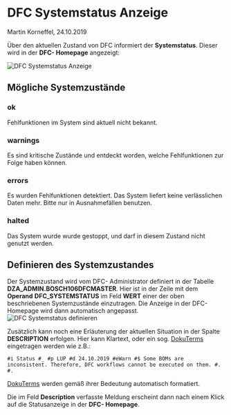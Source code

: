 ﻿# DFC Systemstatus Anzeige

Martin Korneffel, 24.10.2019

Über den aktuellen Zustand von DFC informiert der **Systemstatus**. Dieser wird in der **DFC- Homepage** angezeigt:

![DFC Systemstatus Anzeige](http://10.4.4.53/DFC01/DfcDocu/2019-10-24-DFC-Systemstatus-View.png "Anzeige des aktuellen DFC- Systemstatus")

## Mögliche Systemzustände

### ok

Fehlfunktionen im System sind aktuell nicht bekannt.

### warnings

Es sind kritische Zustände und entdeckt worden, welche Fehlfunktionen zur Folge haben können.

### errors

Es wurden Fehlfunktionen detektiert. Das System liefert keine verlässlichen Daten mehr. Bitte nur in Ausnahmefällen benutzen.

### halted

Das System wurde wurde gestoppt, und darf in diesem Zustand nicht genutzt werden.

## Definieren des Systemzustandes

Der Systemzustand wird vom DFC- Administrator definiert in der Tabelle **DZA_ADMIN.BOSCH106DFCMASTER**. Hier ist in der Zeile mit dem **Operand** **DFC_SYSTEMSTATUS** im Feld **WERT** einer der oben beschriebenen Systemzustände einzutragen. Die Anzeige in der DFC- Homepage wird dann automatisch angepasst. 
![DFC Systemstatus definieren](http://10.4.4.53/DFC01/DfcDocu/2019-10-24-DFC-Systemstatus-Define.png "Definieren des aktuellen DFC- Systemstatus")

Zusätzlich kann noch eine Erläuterung der aktuellen Situation in der Spalte **DESCRIPTION** erfolgen. Hier kann Klartext, oder ein sog. [DokuTerms](https://inside-docupedia.bosch.com/confluence/display/PAATMO1ICOWiki/DocuTerm+Reference) eingetragen werden wie z.B.:

``````
#i Status #_ #p LUP #d 24.10.2019 #eWarn #$ Some BOMs are inconsistent. Therefore, DFC workflows cannot be executed on them. #. #.
``````

[DokuTerms](https://inside-docupedia.bosch.com/confluence/display/PAATMO1ICOWiki/DocuTerm+Reference) werden gemäß ihrer Bedeutung automatisch formatiert.

Die im Feld **Description** verfasste Meldung erscheint dann nach einem Klick auf die Statusanzeige in der **DFC- Homepage**.
